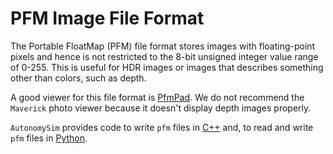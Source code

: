 # PFM Image File Format

The Portable FloatMap (PFM) file format stores images with floating-point pixels and hence is not restricted to the 8-bit unsigned integer value range of 0-255. This is useful for HDR images or images that describes something other than colors, such as depth.

A good viewer for this file format is [PfmPad](https://sourceforge.net/projects/pfmpad/). We do not recommend the `Maverick` photo viewer because it doesn't display depth images properly.

`AutonomySim` provides code to write `pfm` files in [C++](https://github.com/nervosys/AutonomySim/blob/master/AutonomyLib/include/common/utils/Utils.hpp#L637) and, to read and write `pfm` files in [Python](https://github.com/nervosys/AutonomySim/tree/master/PythonClient//AutonomySim/utils.py#L122).
